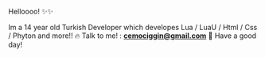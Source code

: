 Helloooo! ✨✨

Im a 14 year old Turkish Developer which developes Lua / LuaU / Html / Css / Phyton and more!! 🔥
Talk to me! : **cemociggin@gmail.com** 🚀
Have a good day! 
